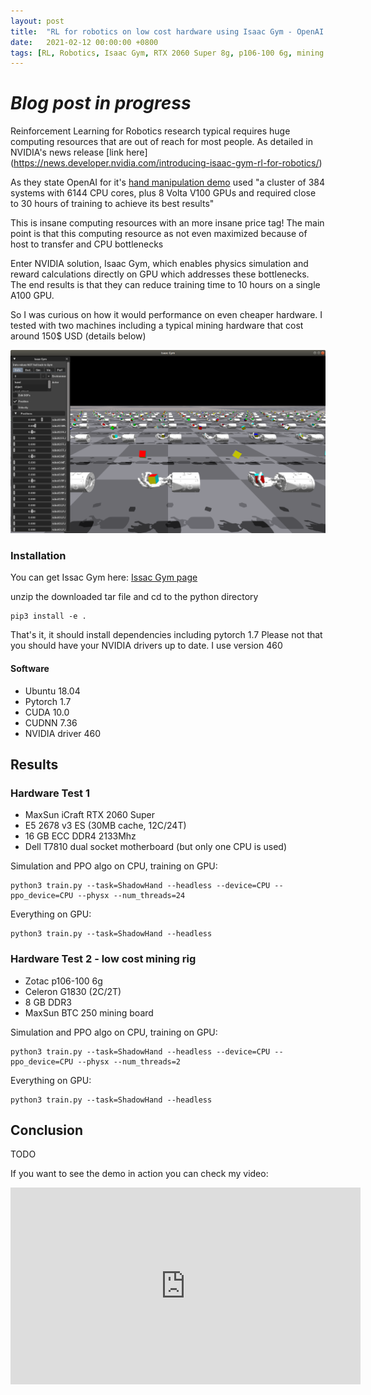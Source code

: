 ```yaml
---
layout: post
title:  "RL for robotics on low cost hardware using Isaac Gym - OpenAI hand demo"
date:   2021-02-12 00:00:00 +0800
tags: [RL, Robotics, Isaac Gym, RTX 2060 Super 8g, p106-100 6g, mining hardware, machine learning]
---
```


# *Blog post in progress*

Reinforcement Learning for Robotics research typical requires huge computing resources that are out of reach for most people.
As detailed in NVIDIA's news release [link here] (https://news.developer.nvidia.com/introducing-isaac-gym-rl-for-robotics/)

As they state OpenAI for it's [hand manipulation demo](https://arxiv.org/pdf/1808.00177.pdf) used "a cluster of 384 systems with 6144 CPU cores, plus 8 Volta V100 GPUs and required close to 30 hours of training to achieve its best results"

This is insane computing resources with an more insane price tag! The main point is that this computing resource as not even maximized because of host to transfer and CPU bottlenecks

Enter NVIDIA solution, Isaac Gym, which enables physics simulation and reward calculations directly on GPU which addresses these bottlenecks. The end results is that they can reduce training time to 10 hours on a single A100 GPU.

So I was curious on how it would performance on even cheaper hardware. I tested with two machines including a typical mining hardware that cost around 150$ USD (details below)

![shadowhand](/assets/isaacgym/shadowhand.png)


### Installation

You can get Issac Gym here: [Issac Gym page](https://developer.nvidia.com/isaac-gym)

unzip the downloaded tar file and cd to the python directory
```
pip3 install -e .
```
That's it, it should install dependencies including pytorch 1.7
Please not that you should have your NVIDIA drivers up to date. I use version 460


#### Software
*	Ubuntu 18.04
*   Pytorch 1.7
*	CUDA 10.0
*	CUDNN 7.36
*	NVIDIA driver 460

## Results

### Hardware Test 1
*	MaxSun iCraft RTX 2060 Super
*	E5 2678 v3 ES (30MB cache, 12C/24T)
*	16 GB ECC DDR4 2133Mhz
*	Dell T7810 dual socket motherboard (but only one CPU is used)


Simulation and PPO algo on CPU, training on GPU:
```
python3 train.py --task=ShadowHand --headless --device=CPU --ppo_device=CPU --physx --num_threads=24
```


Everything on GPU:
```
python3 train.py --task=ShadowHand --headless
```

### Hardware Test 2 - low cost mining rig
*	Zotac p106-100 6g
*	Celeron G1830 (2C/2T)
*	8 GB DDR3
*	MaxSun BTC 250 mining board

Simulation and PPO algo on CPU, training on GPU:
```
python3 train.py --task=ShadowHand --headless --device=CPU --ppo_device=CPU --physx --num_threads=2
```


Everything on GPU:
```
python3 train.py --task=ShadowHand --headless
```

## Conclusion
TODO

If you want to see the demo in action you can check my video:
<iframe width="560" height="315" src="https://youtu.be/embed/DKyCVyKQMN0" frameborder="0" allow="accelerometer; autoplay; clipboard-write; encrypted-media; gyroscope; picture-in-picture" allowfullscreen></iframe>